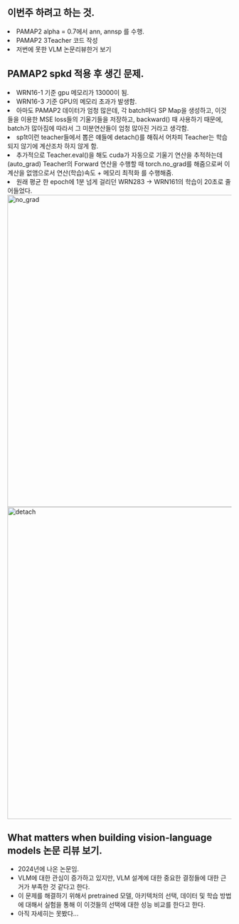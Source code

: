 ## 이번주 하려고 하는 것.
<li> PAMAP2 alpha = 0.7에서 ann, annsp 를 수행. </li>
<li> PAMAP2 3Teacher 코드 작성 </li>
<li> 저번에 못한 VLM 논문리뷰한거 보기 </li>

## PAMAP2 spkd 적용 후 생긴 문제.
<li> WRN16-1 기준 gpu 메모리가 13000이 됨. </li>
<li> WRN16-3 기준 GPU의 메모리 초과가 발생함. </li>
<li> 아마도 PAMAP2 데이터가 엄청 많은데, 각 batch마다 SP Map을 생성하고, 이것들을 이용한 MSE loss들의 기울기들을 저장하고, backward() 때 사용하기 때문에, batch가 많아짐에 따라서 그 미분연산들이 엄청 많아진 거라고 생각함. </li>
<li> sp1t이런 teacher들에서 뽑은 얘들에 detach()를 해줘서 어차피 Teacher는 학습되지 않기에 계산조차 하지 않게 함. </li>
<li> 추가적으로 Teacher.eval()을 해도 cuda가 자동으로 기울기 연산을 추적하는데(auto_grad) Teacher의 Forward 연산을 수행할 때 torch.no_grad를 해줌으로써 이 계산을 없앰으로서 연산(학습)속도 + 메모리 최적화 를 수행해줌. </li>
<li> 원래 평균 한 epoch에 1분 넘게 걸리던 WRN283 → WRN161의 학습이 20초로 줄어들었다. </li>
<img src="https://github.com/wjdwocks/ML-DNN/raw/main/markdown/25년/25.5.14/no_grad.png" alt="no_grad" width="700">

<img src="https://github.com/wjdwocks/ML-DNN/raw/main/markdown/25년/25.5.14/detach.png" alt="detach" width="700">


## What matters when building vision-language models 논문 리뷰 보기.
- 2024년에 나온 논문임.
- VLM에 대한 관심이 증가하고 있지만, VLM 설계에 대한 중요한 결정들에 대한 근거가 부족한 것 같다고 한다.
- 이 문제를 해결하기 위해서 pretrained 모델, 아키텍처의 선택, 데이터 및 학습 방법에 대해서 실험을 통해 이 이것들의 선택에 대한 성능 비교를 한다고 한다.
- 아직 자세히는 못봤다...
